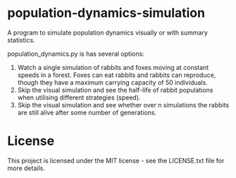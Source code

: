 # population-dynamics-simulation
A program to simulate population dynamics visually or with summary statistics.

population_dynamics.py is has several options:
1. Watch a single simulation of rabbits and foxes moving at constant speeds in a forest. Foxes can eat rabbits and rabbits can reproduce, though they have a maximum carrying capacity of 50 individuals.
2. Skip the visual simulation and see the half-life of rabbit populations when utilising different strategies (speed).
3. Skip the visual simulation and see whether over n simulations the rabbits are still alive after some number of generations.

# License

This project is licensed under the MIT license - see the LICENSE.txt file for more details.
